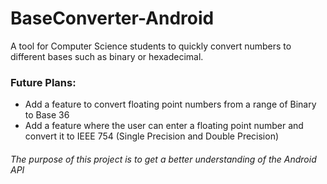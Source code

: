 # BaseConverter-Android
 A tool for Computer Science students to quickly convert numbers to different bases such as binary or hexadecimal.<br/>
 
 ### Future Plans:
 - Add a feature to convert floating point numbers from a range of Binary to Base 36
 - Add a feature where the user can enter a floating point number and convert it to IEEE 754 (Single Precision and Double Precision)
 
 ###### The purpose of this project is to get a better understanding of the Android API
